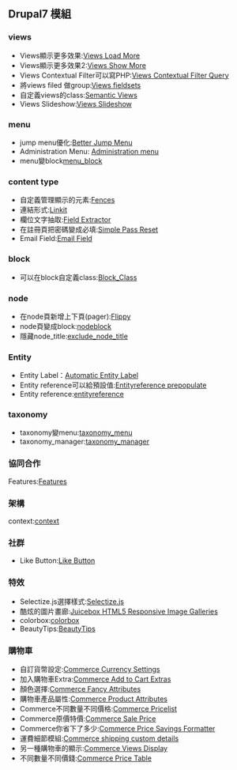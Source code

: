 ## Drupal7 模組

### views

+ Views顯示更多效果:[Views Load More](https://www.drupal.org/project/views_load_more)
+ Views顯示更多效果2:[Views Show More](https://www.drupal.org/project/views_show_more)
+ Views Contextual Filter可以寫PHP:[Views Contextual Filter Query](https://www.drupal.org/project/views_contextual_filter_query)
+ 將views filed 做group:[Views fieldsets](https://www.drupal.org/project/views_fieldsets)
+ 自定義views的class:[Semantic Views](https://www.drupal.org/project/semanticviews)
+ Views Slideshow:[Views Slideshow](https://www.drupal.org/project/views_slideshow)

### menu
+ jump menu優化:[Better Jump Menu](https://www.drupal.org/project/better_jump_menu)
+ Administration Menu: [Administration menu](https://www.drupal.org/project/admin_menu)
+ menu變block[menu_block](https://www.drupal.org/project/menu_block)

### content type
+ 自定義管理顯示的元素:[Fences](https://www.drupal.org/project/fences)
+ 連結形式:[Linkit](https://www.drupal.org/project/linkit)
+ 欄位文字抽取:[Field Extractor](https://www.drupal.org/project/field_extractor)
+ 在註冊頁把密碼變成必填:[Simple Pass Reset](https://www.drupal.org/project/simple_pass_reset)
+ Email Field:[Email Field](https://www.drupal.org/project/email)

### block

+ 可以在block自定義class:[Block_Class](https://www.drupal.org/project/block_class)

### node

+ 在node頁新增上下頁(pager):[Flippy](https://www.drupal.org/project/flippy)
+ node頁變成block:[nodeblock](https://www.drupal.org/project/nodeblock)
+ 隱藏node_title:[exclude_node_title](https://www.drupal.org/project/exclude_node_title)

### Entity 

+ Entity Label：[Automatic Entity Label](https://www.drupal.org/project/auto_entitylabel)
+ Entity reference可以給預設值:[Entityreference prepopulate](https://www.drupal.org/project/entityreference_prepopulate)
+ Entity reference:[entityreference](http://www.drupalla.com/project/entityreference)

### taxonomy
+ taxonomy變menu:[taxonomy_menu](https://www.drupal.org/project/taxonomy_menu)
+ taxonomy_manager:[taxonomy_manager](https://www.drupal.org/project/taxonomy_manager)

### 協同合作
Features:[Features](https://www.drupal.org/project/features)

### 架構
context:[context](https://www.drupal.org/project/context)

### 社群

+ Like Button:[Like Button](https://www.drupal.org/project/likebtn)

### 特效
+ Selectize.js選擇樣式:[Selectize.js](https://www.drupal.org/project/selectize)
+ 酷炫的圖片畫廊:[Juicebox HTML5 Responsive Image Galleries](https://www.drupal.org/project/juicebox)
+ colorbox:[colorbox](https://www.drupal.org/project/colorbox)
+ BeautyTips:[BeautyTips](https://www.drupal.org/project/beautytips)


### 購物車

+ 自訂貨幣設定:[Commerce Currency Settings](https://www.drupal.org/project/commerce_currency_settings)
+ 加入購物車Extra:[Commerce Add to Cart Extras](https://www.drupal.org/project/commerce_add_to_cart_extras)
+ 顏色選擇:[Commerce Fancy Attributes](https://www.drupal.org/project/commerce_fancy_attributes)
+ 購物車產品屬性:[Commerce Product Attributes](https://www.drupal.org/project/commerce_product_attributes)
+ Commerce不同數量不同價格:[Commerce Pricelist](https://www.drupal.org/project/commerce_pricelist)
+ Commerce原價特價:[Commerce Sale Price](https://www.drupal.org/project/commerce_saleprice)
+ Commerce你省下了多少:[Commerce Price Savings Formatter](https://www.drupal.org/project/commerce_price_savings_formatter)
+ 運費細節模組:[Commerce shipping custom details](https://www.drupal.org/project/commerce_shipping_cd)
+ 另一種購物車的顯示:[Commerce Views Display](https://www.drupal.org/project/commerce_views_display)
+ 不同數量不同價錢:[Commerce Price Table](https://www.drupal.org/project/commerce_price_table)
